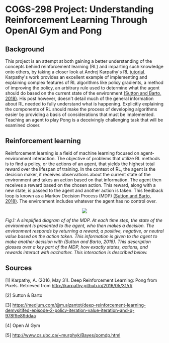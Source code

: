 # COGS-298 Project: Understanding Reinforcement Learning Through OpenAI Gym and Pong
## Background
This project is an attempt at both gaining a better understanding of the concepts behind reinforcement learning (RL) and imparting such knowledge onto others, by taking a closer look at Andrej Karpathy's RL [tutorial](#sources). Karpathy's work provides an excellent example of implementing and explaining complex features of RL algorithms like policy gradients, a method of improving the policy, an arbitrary rule used to determine what the agent should do based on the current state of the environment [(Sutton and Barto, 2018)](#sources). His post however, doesn't detail much of the general information about RL needed to fully understand what is happening. Explicitly explaining the components of RL should make the process of developing algorithms easier by providing a basis of considerations that must be implemented. Teaching an agent to play Pong is a deceivingly challenging task that will be examined closer.

## Reinforcement learning
Reinforcement learning is a field of machine learning focused on agent-environment interaction. The objective of problems that utilize RL methods is to find a policy, or the actions of an agent, that yields the highest total reward over the lifespan of training. In the context of RL, the agent is the decision maker, it receives observations about the current state of the environment and takes an action based on that information. The agent then receives a reward based on the chosen action. This reward, along with a new state, is passed to the agent and another action is taken. This feedback loop is known as a Markov Decision Process (MDP) [(Sutton and Barto, 2018)](#sources). The environment includes whatever the agent has no control over. 


<p align = center>
  <img src = figures/mdp.png>
  </p>
  
*Fig.1: A simplified diagram of of the MDP. At each time step, the state of the environment is presented to the agent, who then makes a decision. The environment responds by returning a reward; a positive, negative, or neutral value based on the action taken. This information is given to the agent to make another decision with (Sutton and Barto, 2018). This description glosses over a key part of the MDP, how exactly states, actions, and rewards interact with eachother. This interaction is described below.*










## Sources
[1] Karpathy, A. (2016, May 31). Deep Reinforcement Learning: Pong from Pixels. Retrieved from http://karpathy.github.io/2016/05/31/rl/

[2] Sutton & Barto

[3] https://medium.com/@m.alzantot/deep-reinforcement-learning-demysitifed-episode-2-policy-iteration-value-iteration-and-q-978f9e89ddaa

[4] Open AI Gym

[5] http://www.cs.ubc.ca/~murphyk/Bayes/pomdp.html
